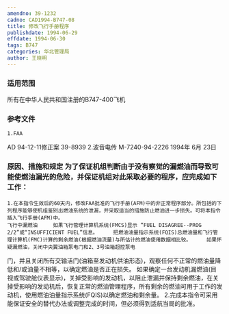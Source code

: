 ```yaml
---
amendno: 39-1232
cadno: CAD1994-B747-08
title: 修改飞行手册程序
publishdate: 1994-06-29
effdate: 1994-06-30
tags: B747
categories: 华北管理局
author: 王晓明
---
```


### 适用范围 
所有在中华人民共和国注册的B747-400飞机

### 参考文件
    1.FAA 
AD 94-12-11修正案 39-8939 
    2.波音电传 M-7240-94-2226 1994年 6月 23日


### 原因、措施和规定     为了保证机组判断由于没有察觉的漏燃油而导致可能使燃油漏光的危险，并保证机组对此采取必要的程序，应完成如下工作： 
    1.在本指令生效后的60天内，修改FAA批准的飞行手册(AFM)中的非正常程序部分。所包括的下列程序能够使机组鉴别出燃油系统的泄漏，并采取适当的措施防止燃油进一步损失。可将本指令插入飞行手册(AFM)中。 
    飞行中漏燃油     如果飞行管理计算机系统(FMCS)显示 “FUEL DISAGREE--PROG 2/2”或“INSUFFICIENT FUEL”信息。     把燃油油量指示系统(FQIS)总燃油量和飞行管理计算机(FMC)计算的剩余燃油(根据燃油流量)与所估计的燃油使用数据相比较。     如果怀疑漏燃油，关闭中央翼油箱泵电门和2、3号油箱超控泵电
  
门，并且关闭所有交输活门(油箱至发动机供油形态)，观察任何不正常的燃油量降低和/或油量不相等，以确定燃油是否正在损失。 
    如果确定一台发动机漏燃油(目视或驾驶舱仪表显示)，关掉受影响的发动机，以阻止泄漏并保持剩余燃油，在关掉受影响的发动机后，恢复正常的燃油管理程序，所有剩余的燃油可用于工作的发动机，使用燃油油量指示系统(FQIS)以确定燃油和剩余量。 
    2.完成本指令可采用能保证安全的替代办法或调整完成的时间，但必须得到适航当局的批准。
